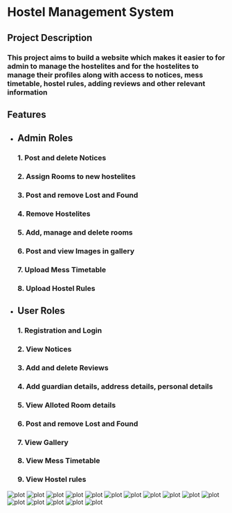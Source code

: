 # Hostel Management System

## Project Description

### This project aims to build a website which makes it easier to for admin to manage the hostelites and for the hostelites to manage their profiles along with access to notices, mess timetable, hostel rules, adding reviews and other relevant information

## Features

* ## Admin Roles
    ### 1. Post and delete Notices
    ### 2. Assign Rooms to new hostelites
    ### 3. Post and remove Lost and Found
    ### 4. Remove Hostelites
    ### 5. Add, manage and delete rooms
    ### 6. Post and view Images in gallery
    ### 7. Upload Mess Timetable
    ### 8. Upload Hostel Rules

* ## User Roles
    ### 1. Registration and Login
    ### 2. View Notices
    ### 3. Add and delete Reviews
    ### 4. Add guardian details, address details, personal  details
    ### 5. View Alloted Room details
    ### 6. Post and remove Lost and Found
    ### 7. View Gallery
    ### 8. View Mess Timetable
    ### 9. View Hostel rules

![plot](./hms/1.png)
![plot](./hms/2.png)
![plot](./hms/3.png)
![plot](./hms/4.png)
![plot](./hms/5.png)
![plot](./hms/6.png)
![plot](./hms/7.png)
![plot](./hms/8.png)
![plot](./hms/9.png)
![plot](./hms/10.png)
![plot](./hms/11.png)
![plot](./hms/12.png)
![plot](./hms/13.png)
![plot](./hms/14.png)
![plot](./hms/15.png)
![plot](./hms/16.png)


     
